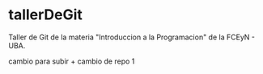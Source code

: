 # tallerDeGit

Taller de Git de la materia "Introduccion a la Programacion" de la FCEyN - UBA.

cambio para subir + cambio de repo 1
